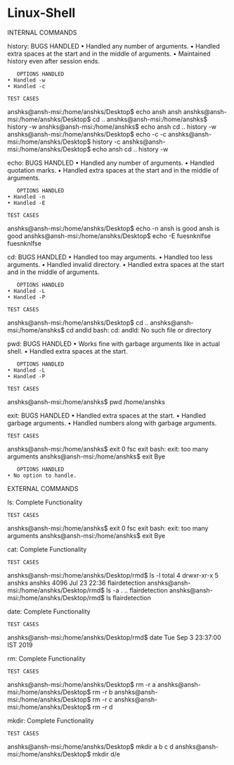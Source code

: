 # Linux-Shell
INTERNAL COMMANDS

history:
	BUGS HANDLED
    • Handled any number of arguments.
    • Handled extra spaces at the start and in the middle of arguments.
    • Maintained history even after session ends.
       
       OPTIONS HANDLED
    • Handled -w
    • Handled -c

	TEST CASES
anshks@ansh-msi:/home/anshks/Desktop$ echo ansh 
ansh 
anshks@ansh-msi:/home/anshks/Desktop$ cd ..
anshks@ansh-msi:/home/anshks$ history -w
anshks@ansh-msi:/home/anshks$ echo ansh cd .. history -w
anshks@ansh-msi:/home/anshks/Desktop$ echo -c
-c 
anshks@ansh-msi:/home/anshks/Desktop$ history -c
anshks@ansh-msi:/home/anshks/Desktop$ echo ansh cd .. history -w

echo:
	BUGS HANDLED
    • Handled any number of arguments.
    • Handled quotation marks.
    • Handled extra spaces at the start and in the middle of arguments.
       
       OPTIONS HANDLED
    • Handled -n
    • Handled -E

	TEST CASES
anshks@ansh-msi:/home/anshks/Desktop$ echo -n ansh is good
ansh is good anshks@ansh-msi:/home/anshks/Desktop$ echo -E fuesnknlfse
fuesnknlfse
      
cd:
	BUGS HANDLED
    • Handled too may arguments.
    • Handled too less arguments.
    • Handled invalid directory.
    • Handled extra spaces at the start and in the middle of arguments.
       
       OPTIONS HANDLED
    • Handled -L
    • Handled -P

	TEST CASES
anshks@ansh-msi:/home/anshks/Desktop$ cd ..
anshks@ansh-msi:/home/anshks$ cd andld
bash: cd: andld: No such file or directory

pwd:
	BUGS HANDLED
    • Works fine with garbage arguments like in actual shell.
    • Handled extra spaces at the start.
       
       OPTIONS HANDLED
    • Handled -L
    • Handled -P

	TEST CASES
anshks@ansh-msi:/home/anshks$ pwd
/home/anshks

exit:
	BUGS HANDLED
    • Handled extra spaces at the start.
    • Handled garbage arguments.
    • Handled numbers along with garbage arguments. 

	TEST CASES
anshks@ansh-msi:/home/anshks$ exit 0 fsc
exit
bash: exit: too many arguments
anshks@ansh-msi:/home/anshks$ exit
Bye
       
       OPTIONS HANDLED
    • No option to handle.

EXTERNAL COMMANDS

ls:
       Complete Functionality

	TEST CASES
anshks@ansh-msi:/home/anshks$ exit 0 fsc
exit
bash: exit: too many arguments
anshks@ansh-msi:/home/anshks$ exit
Bye
       
cat:
	Complete Functionality

	TEST CASES
anshks@ansh-msi:/home/anshks/Desktop/rmd$ ls -l
total 4
drwxr-xr-x 5 anshks anshks 4096 Jul 23 22:36 flairdetection
anshks@ansh-msi:/home/anshks/Desktop/rmd$ ls -a
.  ..  flairdetection
anshks@ansh-msi:/home/anshks/Desktop/rmd$ ls
flairdetection

date:
	Complete Functionality

	TEST CASES
anshks@ansh-msi:/home/anshks/Desktop/rmd$ date
Tue Sep  3 23:37:00 IST 2019

rm:
	Complete Functionality

	TEST CASES
anshks@ansh-msi:/home/anshks/Desktop$ rm -r a
anshks@ansh-msi:/home/anshks/Desktop$ rm -r b
anshks@ansh-msi:/home/anshks/Desktop$ rm -r c
anshks@ansh-msi:/home/anshks/Desktop$ rm -r d

mkdir:
	Complete Functionality

	TEST CASES
anshks@ansh-msi:/home/anshks/Desktop$ mkdir a b c d
anshks@ansh-msi:/home/anshks/Desktop$ mkdir d/e
